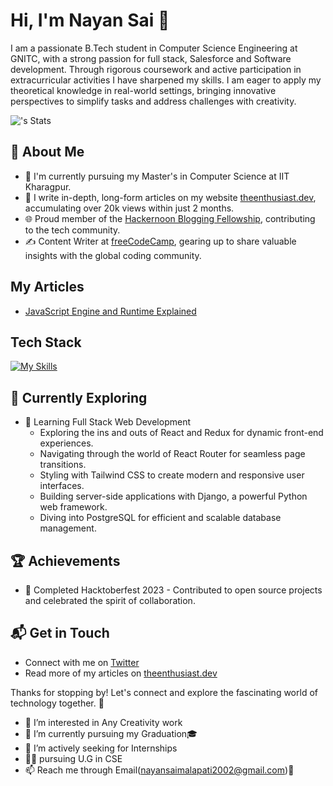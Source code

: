 # Hi, I'm Nayan Sai 👋

I am a passionate B.Tech student in Computer Science Engineering at ​GNITC, with a strong passion for full stack,  Salesforce and ​Software development. Through rigorous coursework and active ​participation in extracurricular activities I have sharpened my ​skills. I am eager to apply my theoretical knowledge in real-world ​settings, bringing innovative perspectives to simplify tasks and ​address challenges with creativity.

![<username>'s Stats](https://github-readme-stats.vercel.app/api?Nayansai=<Nayansai>&theme=vue-dark&show_icons=true&hide_border=true&count_private=true)

## 🚀 About Me

- 🔭 I'm currently pursuing my Master's in Computer Science at IIT Kharagpur.
- 📝 I write in-depth, long-form articles on my website [theenthusiast.dev](https://theenthusiast.dev), accumulating over 20k views within just 2 months.
- 🌐 Proud member of the [Hackernoon Blogging Fellowship](https://hackernoon.com/), contributing to the tech community.
- ✍️ Content Writer at [freeCodeCamp](https://www.freecodecamp.org/), gearing up to share valuable insights with the global coding community.

## My Articles
- [JavaScript Engine and Runtime Explained](https://www.freecodecamp.org/news/javascript-engine-and-runtime-explained/)


## Tech Stack
[![My Skills](https://skillicons.dev/icons?i=js,html,css,wasm)](https://skillicons.dev)

## 🌱 Currently Exploring

- 🚀 Learning Full Stack Web Development
  - Exploring the ins and outs of React and Redux for dynamic front-end experiences.
  - Navigating through the world of React Router for seamless page transitions.
  - Styling with Tailwind CSS to create modern and responsive user interfaces.
  - Building server-side applications with Django, a powerful Python web framework.
  - Diving into PostgreSQL for efficient and scalable database management.

 ## 🏆 Achievements

- 🌟 Completed Hacktoberfest 2023 - Contributed to open source projects and celebrated the spirit of collaboration.


## 📬 Get in Touch

- Connect with me on [Twitter](https://twitter.com/introvertedbot)
- Read more of my articles on [theenthusiast.dev](https://theenthusiast.dev)

Thanks for stopping by! Let's connect and explore the fascinating world of technology together. 🚀



<!--

Here are some ideas to get you started:

- 🔭 I’m currently working on ...
- 🌱 I’m currently learning ...
- 👯 I’m looking to collaborate on ...
- 🤔 I’m looking for help with ...
- 💬 Ask me about ...
- 📫 How to reach me: ...
- 😄 Pronouns: ...
- ⚡ Fun fact: ...
-->
- 👀 I’m interested in Any Creativity work
- 🌱 I’m currently pursuing my Graduation🎓 
- 🤝 I’m actively seeking for Internships
- 🧑‍💻 pursuing U.G in CSE
- 📫 Reach me through Email(nayansaimalapati2002@gmail.com)📧 

<!---
Nayansai/Nayansai is a ✨ special ✨ repository because its `README.md` (this file) appears on your GitHub profile.
You can click the Preview link to take a look at your changes.
--->
